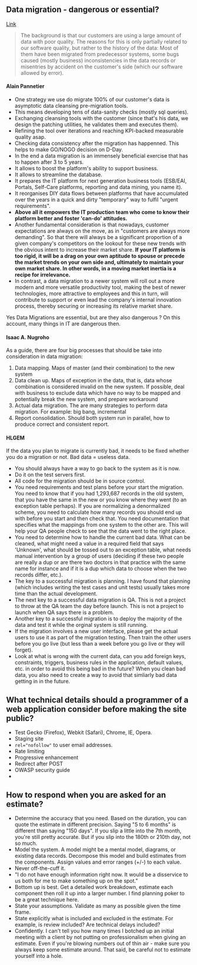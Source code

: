 ## Data migration - dangerous or essential?
[Link](http://programmers.stackexchange.com/questions/50703/data-migration-dangerous-or-essential)

> The background is that our customers are using a large amount of data with poor quality. The reasons for this is only partially related to our software quality, but rather to the history of the data: Most of them have been migrated from predecessor systems, some bugs caused (mostly business) inconsistencies in the data records or misentries by accident on the customer's side (which our software allowed by error).

#### Alain Pannetier

- One strategy we use do migrate 100% of our customer's data is asymptotic data cleansing pre-migration tools.
- This means developing tens of data-sanity checks (mostly sql queries).
- Exchanging cleansing tools with the customer (since that's his data, we design the patching utilities, he validates them and executes them).
- Refining the tool over iterations and reaching KPI-backed measurable quality asap.
- Checking data consistency after the migration has happenned. This helps to make GO/NOGO decision on D-Day.
- In the end a data migration is an immensely beneficial exercise that has to happen after 3 to 5 years.
- It allows to boost the platform's ability to support business.
- It allows to streamline the database.
- It prepares the IT platform for next generation business tools (ESB/EAI, Portals, Self-Care platforms, reporting and data mining, you name it).
- It reorganises DIY data flows between platforms that have accumulated over the years in a quick and dirty "temporary" way to fulfil "urgent requirements".
- __Above all it empowers the IT production team who come to know their platform better and foster 'can-do' attitudes.__
- Another fundamental consideration is that nowadays, customer expectations are always on the move, as in "customers are always more demanding". So that there will always be a significant proportion of a given company's competitors on the lookout for these new trends with the obvious intent to increase their market share. __If your IT platform is too rigid, it will be a drag on your own aptitude to spouse or precede the market trends on your own side and, ultimately to maintain your own market share. In other words, in a moving market inertia is a recipe for irrelevance.__
- In contrast, a data migration to a newer system will roll out a more modern and more versatile productivity tool, making the best of newer technologies, more attractive to employees and this in turn, will contribute to support or even lead the company's internal innovation process, thereby securing or increasing its relative market share.

Yes Data Migrations are essential, but are they also dangerous ? On this account, many things in IT are dangerous then.

#### Isaac A. Nugroho

As a guide, there are four big processes that should be take into consideration in data migration:

1. Data mapping. Maps of master (and their combination) to the new system
2. Data clean up. Maps of exception in the data, that is, data whose combination is considered invalid on the new system. If possible, deal with business to exclude data which have no way to be mapped and potentially break the new system, and prepare workaround
3. Actual data migration. The are many strategies to perform data migration. For example: big bang, incremental
4. Report consolidation. Should both system run in parallel, how to produce correct and consistent report.

#### HLGEM

If the data you plan to migrate is currently bad, it needs to be fixed whether you do a migration or not. Bad data = useless data.

- You should always have a way to go back to the system as it is now. 
- Do it on the test servers first.
- All code for the migration should be in source control.
- You need requirements and test plans before your start the migration. You need to know that if you had 1,293,687 records in the old system, that you have the same in the new or you know where they went (to an exception table perhaps). If you are normalizing a denormalized scheme, you need to calculate how many records you should end up with before you start and then check that. You need documentation that specifies what the mappings from one system to the other are. This will help your QA people check to see that the data went to the right place.
- You need to determine how to handle the current bad data. What can be cleaned, what might need a value in a required field that says 'Unknown', what should be tossed out to an exception table, what needs manual intervention by a group of users (deciding if these two people are really a dup or are there two doctors in that practice with the same name for instance and if it is a dup which data to choose when the two records differ, etc.).
- The key to a successful migration is planning. I have found that planning (which includes writing the test cases and unit tests) usually takes more time than the actual development.
- The next key to a successful data migration is QA. This is not a project to throw at the QA team the day before launch. This is not a project to launch when QA says there is a problem.
- Another key to a successful migration is to deploy the majority of the data and test it while the orginal system is still running.
- If the migration involves a new user interface, please get the actual users to use it as part of the migration testing. Then train the other users before you go live (but less than a week before you go live or they will forget).
- Look at what is wrong with the current data, can you add foreign keys, constraints, triggers, business rules in the application, default values, etc. in order to avoid this being bad in the future? When you clean bad data, you also need to create a way to avoid that simliarly bad data getting in in the future.

## What technical details should a programmer of a web application consider before making the site public?

- Test Gecko (Firefox), Webkit (Safari), Chrome, IE, Opera.
- Staging site
- `rel="nofollow"` to user email addresses.
- Rate limiting
- Progressive enhancement
- Redirect after POST
- OWASP security guide
- 



## How to respond when you are asked for an estimate?

- Determine the accuracy that you need. Based on the duration, you can quote the estimate in different precision. Saying "5 to 6 months" is different than saying "150 days". If you slip a little into the 7th month, you're still pretty accurate. But if you slip into the 180th or 210th day, not so much.
- Model the system. A model might be a mental model, diagrams, or existing data records. Decompose this model and build estimates from the components. Assign values and error ranges (+/-) to each value.
- Never off-the-cuff it.
- "I do not have enough information right now. It would be a disservice to us both for me to make something up on the spot."
- Bottom up is best. Get a detailed work breakdown, estimate each component then roll it up into a larger number. I find planning poker to be a great technique here.
- State your assumptions. Validate as many as possible given the time frame.
- State explicitly what is included and excluded in the estimate. For example, is review included? Are technical delays included?
- Confidently. I can't tell you how many times I botched up an initial meeting with a client by not putting on professionalism when giving an estimate. Even if you're blowing numbers out of thin air - make sure you always keep some estimate around. That said, be careful not to estimate yourself into a hole.